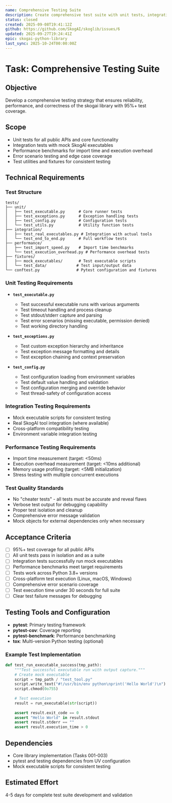 ```yaml
---
name: Comprehensive Testing Suite
description: Create comprehensive test suite with unit tests, integration tests, and performance benchmarks
status: closed
created: 2025-09-08T19:41:12Z
github: https://github.com/SkogAI/skoglib/issues/6
updated: 2025-09-27T19:24:41Z
epic: skogai-python-library
last_sync: 2025-10-24T00:00:00Z
---
```


# Task: Comprehensive Testing Suite

## Objective
Develop a comprehensive testing strategy that ensures reliability, performance, and correctness of the skogai library with 95%+ test coverage.

## Scope
- Unit tests for all public APIs and core functionality
- Integration tests with mock SkogAI executables
- Performance benchmarks for import time and execution overhead
- Error scenario testing and edge case coverage
- Test utilities and fixtures for consistent testing

## Technical Requirements

### Test Structure
```
tests/
├── unit/
│   ├── test_executable.py      # Core runner tests
│   ├── test_exceptions.py      # Exception handling tests  
│   ├── test_config.py          # Configuration tests
│   └── test_utils.py           # Utility function tests
├── integration/
│   ├── test_real_executables.py # Integration with actual tools
│   └── test_end_to_end.py      # Full workflow tests
├── performance/
│   ├── test_import_speed.py    # Import time benchmarks
│   └── test_execution_overhead.py # Performance overhead tests
├── fixtures/
│   ├── mock_executables/       # Test executable scripts
│   └── test_data/             # Test input/output data
└── conftest.py                # Pytest configuration and fixtures
```

### Unit Testing Requirements
- **`test_executable.py`**
  - Test successful executable runs with various arguments
  - Test timeout handling and process cleanup
  - Test stdout/stderr capture and parsing
  - Test error scenarios (missing executable, permission denied)
  - Test working directory handling

- **`test_exceptions.py`**  
  - Test custom exception hierarchy and inheritance
  - Test exception message formatting and details
  - Test exception chaining and context preservation

- **`test_config.py`**
  - Test configuration loading from environment variables
  - Test default value handling and validation
  - Test configuration merging and override behavior
  - Test thread-safety of configuration access

### Integration Testing Requirements
- Mock executable scripts for consistent testing
- Real SkogAI tool integration (where available)
- Cross-platform compatibility testing
- Environment variable integration testing

### Performance Testing Requirements
- Import time measurement (target: <50ms)
- Execution overhead measurement (target: <10ms additional)
- Memory usage profiling (target: <5MB initialization)
- Stress testing with multiple concurrent executions

### Test Quality Standards
- No "cheater tests" - all tests must be accurate and reveal flaws
- Verbose test output for debugging capability
- Proper test isolation and cleanup
- Comprehensive error message validation
- Mock objects for external dependencies only when necessary

## Acceptance Criteria
- [ ] 95%+ test coverage for all public APIs
- [ ] All unit tests pass in isolation and as a suite
- [ ] Integration tests successfully run mock executables
- [ ] Performance benchmarks meet target requirements
- [ ] Tests work across Python 3.8+ versions
- [ ] Cross-platform test execution (Linux, macOS, Windows)
- [ ] Comprehensive error scenario coverage
- [ ] Test execution time under 30 seconds for full suite
- [ ] Clear test failure messages for debugging

## Testing Tools and Configuration
- **pytest**: Primary testing framework
- **pytest-cov**: Coverage reporting
- **pytest-benchmark**: Performance benchmarking  
- **tox**: Multi-version Python testing (optional)

### Example Test Implementation
```python
def test_run_executable_success(tmp_path):
    """Test successful executable run with output capture."""
    # Create mock executable
    script = tmp_path / "test_tool.py"
    script.write_text("#!/usr/bin/env python\nprint('Hello World')\n")
    script.chmod(0o755)
    
    # Test execution
    result = run_executable(str(script))
    
    assert result.exit_code == 0
    assert "Hello World" in result.stdout
    assert result.stderr == ""
    assert result.execution_time > 0
```

## Dependencies  
- Core library implementation (Tasks 001-003)
- pytest and testing dependencies from UV configuration
- Mock executable scripts for consistent testing

## Estimated Effort
4-5 days for complete test suite development and validation